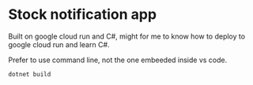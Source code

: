# Stock notification app

Built on google cloud run and C#, might for me to know how to deploy to google cloud run and learn C#.

Prefer to use command line, not the one embeeded inside vs code.


```
dotnet build
```